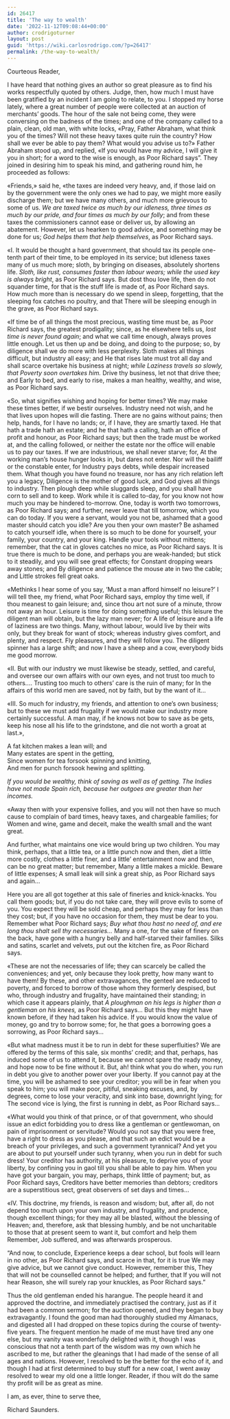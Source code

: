 ```yaml
---
id: 26417
title: 'The way to wealth'
date: '2022-11-12T09:08:44+00:00'
author: crodrigoturner
layout: post
guid: 'https://wiki.carlosrodrigo.com/?p=26417'
permalink: /the-way-to-wealth/
---
```


Courteous Reader,

I have heard that nothing gives an author so great pleasure as to find his works respectfully quoted by others. Judge, then, how much I must have been gratified by an incident I am going to relate, to you. I stopped my horse lately, where a great number of people were collected at an auction of merchants’ goods. The hour of the sale not being come, they were conversing on the badness of the times; and one of the company called to a plain, clean, old man, with white locks, «Pray, Father Abraham, what think you of the times? Will not these heavy taxes quite ruin the country? How shall we ever be able to pay them? What would you advise us to?» Father Abraham stood up, and replied, «If you would have my advice, I will give it you in short; for a word to the wise is enough, as Poor Richard says”. They joined in desiring him to speak his mind, and gathering round him, he proceeded as follows:

«Friends,» said he, «the taxes are indeed very heavy, and, if those laid on by the government were the only ones we had to pay, we might more easily discharge them; but we have many others, and much more grievous to some of us. *We are taxed twice as much by our idleness, three times as much by our pride, and four times as much by our folly*; and from these taxes the commissioners cannot ease or deliver us, by allowing an abatement. However, let us hearken to good advice, and something may be done for us; *God helps them that help themselves*, as Poor Richard says.

«I. It would be thought a hard government, that should tax its people one-tenth part of their time, to be employed in its service; but idleness taxes many of us much more; sloth, by bringing on diseases, absolutely shortens life. *Sloth, like rust, consumes faster than labour wears; while the used key is always bright*, as Poor Richard says. But dost thou love life, then do not squander time, for that is the stuff life is made of, as Poor Richard says. How much more than is necessary do we spend in sleep, forgetting, that the sleeping fox catches no poultry, and that There will be sleeping enough in the grave, as Poor Richard says.

«If time be of all things the most precious, wasting time must be, as Poor Richard says, the greatest prodigality; since, as he elsewhere tells us, *lost time is never found again*; and what we call time enough, always proves little enough. Let us then up and be doing, and doing to the purpose; so, by diligence shall we do more with less perplexity. Sloth makes all things difficult, but industry all easy; and He that rises late must trot all day and shall scarce overtake his business at night; *while Laziness travels so slowly, that Poverty soon overtakes him.* Drive thy business, let not that drive thee; and Early to bed, and early to rise, makes a man healthy, wealthy, and wise, as Poor Richard says.

«So, what signifies wishing and hoping for better times? We may make these times better, if we bestir ourselves. Industry need not wish, and he that lives upon hopes will die fasting. There are no gains without pains; then help, hands, for I have no lands; or, if I have, they are smartly taxed. He that hath a trade hath an estate; and he that hath a calling, hath an office of profit and honour, as Poor Richard says; but then the trade must be worked at, and the calling followed, or neither the estate nor the office will enable us to pay our taxes. If we are industrious, we shall never starve; for, At the working man’s house hunger looks in, but dares not enter. Nor will the bailiff or the constable enter, for Industry pays debts, while despair increased them. What though you have found no treasure, nor has any rich relation left you a legacy, Diligence is the mother of good luck, and God gives all things to industry. Then plough deep while sluggards sleep, and you shall have corn to sell and to keep. Work while it is called to-day, for you know not how much you may be hindered to-morrow. One, today is worth two tomorrows, as Poor Richard says; and further, never leave that till tomorrow, which you can do today. If you were a servant, would you not be, ashamed that a good master should catch you idle? Are you then your own master? Be ashamed to catch yourself idle, when there is so much to be done for yourself, your family, your country, and your king. Handle your tools without mittens; remember, that the cat in gloves catches no mice, as Poor Richard says. It is true there is much to be done, and perhaps you are weak-handed; but stick to it steadily, and you will see great effects; for Constant dropping wears away stones; and By diligence and patience the mouse ate in two the cable; and Little strokes fell great oaks.

«Methinks I hear some of you say, ‘Must a man afford himself no leisure?’ I will tell thee, my friend, what Poor Richard says, employ thy time well, if thou meanest to gain leisure; and, since thou art not sure of a minute, throw not away an hour. Leisure is time for doing something useful; this leisure the diligent man will obtain, but the lazy man never; for A life of leisure and a life of laziness are two things. Many, without labour, would live by their wits only, but they break for want of stock; whereas industry gives comfort, and plenty, and respect. Fly pleasures, and they will follow you. The diligent spinner has a large shift; and now I have a sheep and a cow, everybody bids me good morrow.

«II. But with our industry we must likewise be steady, settled, and careful, and oversee our own affairs with our own eyes, and not trust too much to others…. Trusting too much to others’ care is the ruin of many; for In the affairs of this world men are saved, not by faith, but by the want of it…

«III. So much for industry, my friends, and attention to one’s own business; but to these we must add frugality if we would make our industry more certainly successful. A man may, if he knows not bow to save as be gets, keep his nose all his life to the grindstone, and die not worth a groat at last.»,

A fat kitchen makes a lean will; and  
Many estates are spent in the getting,  
Since women for tea forsook spinning and knitting,  
And men for punch forsook hewing and splitting.

*If you would be wealthy, think of saving as well as of getting. The Indies have not made Spain rich, because her outgoes are greater than her incomes.*

«Away then with your expensive follies, and you will not then have so much cause to complain of bard times, heavy taxes, and chargeable families; for Women and wine, game and deceit, make the wealth small and the want great.

And further, what maintains one vice would bring up two children. You may think, perhaps, that a little tea, or a little punch now and then, diet a little more costly, clothes a little finer, and a little’ entertainment now and then, can be no great matter; but remember, Many a little makes a mickle. Beware of little expenses; A small leak will sink a great ship, as Poor Richard says and again…

Here you are all got together at this sale of fineries and knick-knacks. You call them goods; but, if you do not take care, they will prove evils to some of you. You expect they will be sold cheap, and perhaps they may for less than they cost; but, if you have no occasion for them, they must be dear to you. Remember what Poor Richard says; *Buy what thou hast no need of, and ere long thou shalt sell thy necessaries…* Many a one, for the sake of finery on the back, have gone with a hungry belly and half-starved their families. Silks and satins, scarlet and velvets, put out the kitchen fire, as Poor Richard says.

«These are not the necessaries of life; they can scarcely be called the conveniences; and yet, only because they look pretty, how many want to have them! By these, and other extravagances, the genteel are reduced to poverty, and forced to borrow of those whom they formerly despised, but who, through industry and frugality, have maintained their standing; in which case it appears plainly, that *A ploughman on his legs is higher than a gentleman on his knees,* as Poor Richard says… But this they might have known before, if they had taken his advice. If you would know the value of money, go and try to borrow some; for, he that goes a borrowing goes a sorrowing, as Poor Richard says…

«But what madness must it be to run in debt for these superfluities? We are offered by the terms of this sale, six months’ credit; and that, perhaps, has induced some of us to attend it, because we cannot spare the ready money, and hope now to be fine without it. But, ah! think what you do when, you run in debt you give to another power over your liberty. If you cannot pay at the time, you will be ashamed to see your creditor; you will be in fear when you speak to him; you will make poor, pitiful, sneaking excuses, and, by degrees, come to lose your veracity, and sink into base, downright lying; for The second vice is lying, the first is running in debt, as Poor Richard says…

«What would you think of that prince, or of that government, who should issue an edict forbidding you to dress like a gentleman or gentlewoman, on pain of imprisonment or servitude? Would you not say that you were free, have a right to dress as you please, and that such an edict would be a breach of your privileges, and such a government tyrannical? And yet you are about to put yourself under such tyranny, when you run in debt for such dress! Your creditor has authority, at his pleasure, to deprive you of your liberty, by confining you in gaol till you shall be able to pay him. When you have got your bargain, you may, perhaps, think little of payment; but, as Poor Richard says, Creditors have better memories than debtors; creditors are a superstitious sect, great observers of set days and times…

«IV. This doctrine, my friends, is reason and wisdom; but, after all, do not depend too much upon your own industry, and frugality, and prudence, though excellent things; for they may all be blasted, without the blessing of Heaven; and, therefore, ask that blessing humbly, and be not uncharitable to those that at present seem to want it, but comfort and help them Remember, Job suffered, and was afterwards prosperous.

“And now, to conclude, Experience keeps a dear school, but fools will learn in no other, as Poor Richard says, and scarce in that, for it is true We may give advice, but we cannot give conduct. However, remember this, They that will not be counselled cannot be helped; and further, that If you will not hear Reason, she will surely rap your knuckles, as Poor Richard says.”

Thus the old gentleman ended his harangue. The people heard it and approved the doctrine, and immediately practised the contrary, just as if it had been a common sermon; for the auction opened, and they began to buy extravagantly. I found the good man had thoroughly studied my Almanacs, and digested all I had dropped on these topics during the course of twenty-five years. The frequent mention he made of me must have tired any one else, but my vanity was wonderfully delighted with it, though I was conscious that not a tenth part of the wisdom was my own which he ascribed to me, but rather the gleanings that I had made of the sense of all ages and nations. However, I resolved to be the better for the echo of it, and though I had at first determined to buy stuff for a new coat, I went away resolved to wear my old one a little longer. Reader, if thou wilt do the same thy profit will be as great as mine.

I am, as ever, thine to serve thee,

Richard Saunders.